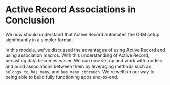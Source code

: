 # Active Record Associations in Conclusion

We now should understand that Active Record automates the ORM setup
significantly in a simpler format.

In this module, we've discussed the advantages of using Active Record and using
association macros. With this understanding of Active Record, persisting data
becomes easier. We can now set up and work with models and build associations
between them by leveraging methods such as `belongs_to`, `has_many`, and
`has_many :through`. We're well on our way to being able to build fully
functioning apps end-to-end.